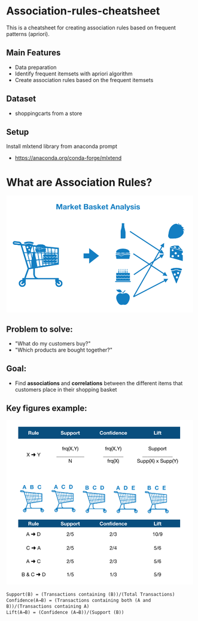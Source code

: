 # Association-rules-cheatsheet
This is a cheatsheet for creating association rules based on frequent patterns (apriori).

## Main Features
- Data preparation
- Identify frequent itemsets with apriori algorithm
- Create association rules based on the frequent itemsets

## Dataset
-  shoppingcarts from a store

## Setup
Install mlxtend library from anaconda prompt 
- https://anaconda.org/conda-forge/mlxtend

# What are Association Rules?
<img width="500" src="images/marketbasketanalysis.png" />

## Problem to solve:
- "What do my customers buy?"
- "Which products are bought together?"

## Goal:
- Find <strong> associations </strong> and <strong>correlations</strong> between the different items that customers place in their shopping basket

## Key figures example:
<img width="500" src="images/example.png" />

```
Support(B) = (Transactions containing (B))/(Total Transactions)
Confidence(A→B) = (Transactions containing both (A and B))/(Transactions containing A)
Lift(A→B) = (Confidence (A→B))/(Support (B))
```